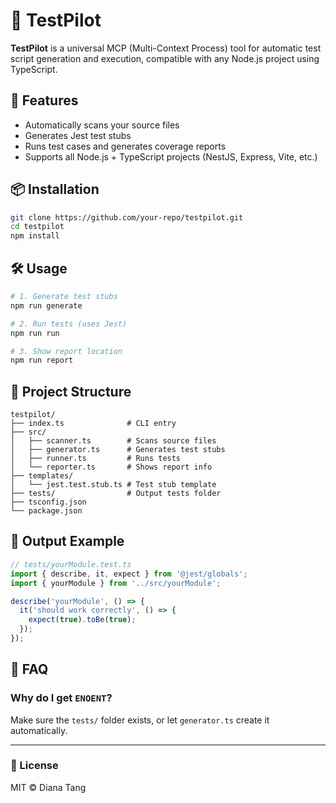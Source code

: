 # 🧪 TestPilot

**TestPilot** is a universal MCP (Multi-Context Process) tool for automatic test script generation and execution, compatible with any Node.js project using TypeScript.

## 🚀 Features

- Automatically scans your source files
- Generates Jest test stubs
- Runs test cases and generates coverage reports
- Supports all Node.js + TypeScript projects (NestJS, Express, Vite, etc.)

## 📦 Installation

```bash
git clone https://github.com/your-repo/testpilot.git
cd testpilot
npm install
````

## 🛠 Usage

```bash
# 1. Generate test stubs
npm run generate

# 2. Run tests (uses Jest)
npm run run

# 3. Show report location
npm run report
```

## 📁 Project Structure

```
testpilot/
├── index.ts              # CLI entry
├── src/
│   ├── scanner.ts        # Scans source files
│   ├── generator.ts      # Generates test stubs
│   ├── runner.ts         # Runs tests
│   └── reporter.ts       # Shows report info
├── templates/
│   └── jest.test.stub.ts # Test stub template
├── tests/                # Output tests folder
├── tsconfig.json
└── package.json
```

## 🧪 Output Example

```ts
// tests/yourModule.test.ts
import { describe, it, expect } from '@jest/globals';
import { yourModule } from '../src/yourModule';

describe('yourModule', () => {
  it('should work correctly', () => {
    expect(true).toBe(true);
  });
});
```

## 🧩 FAQ

### Why do I get `ENOENT`?

Make sure the `tests/` folder exists, or let `generator.ts` create it automatically.

---

### 📜 License

MIT © Diana Tang
